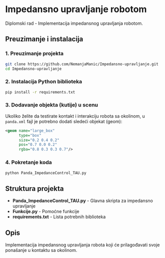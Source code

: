 # Impedansno upravljanje robotom

Diplomski rad - Implementacija impedansnog upravljanja robotom.

## Preuzimanje i instalacija

### 1. Preuzimanje projekta

```bash
git clone https://github.com/NemanjaManic/Impedansno-upravljanje.git
cd Impedansno-upravljanje
```

### 2. Instalacija Python biblioteka

```bash
pip install -r requirements.txt
```


### 3. Dodavanje objekta (kutije) u scenu

Ukoliko želite da testirate kontakt i interakciju robota sa okolinom, u `panda.xml` fajl je potrebno dodati sledeći objekat (geom):

```xml
<geom name="large_box"
      type="box"
      size="0.2 0.4 0.2"
      pos="0.7 0.0 0.2"
      rgba="0.8 0.3 0.3 0.7"/>
```

### 4. Pokretanje koda
```bash
python Panda_ImpedanceControl_TAU.py
```

## Struktura projekta

* **Panda_ImpedanceControl_TAU.py** - Glavna skripta za impedansno upravljanje
* **Funkcije.py** - Pomoćne funkcije
* **requirements.txt** - Lista potrebnih biblioteka

## Opis

Implementacija impedansnog upravljanja robota koji će prilagođavati svoje ponašanje u kontaktu sa okolinom.

